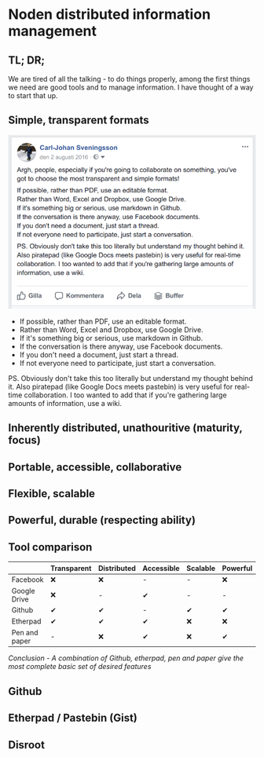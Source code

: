 # Noden distributed information management #

## TL; DR; ##

We are tired of all the talking - to do things properly, among the first things we need are good tools and to manage information. I have thought of a way to start that up.

## Simple, transparent formats ##

   ![People, especially if you're going to collaborate on something, you've got to choose the most transparent and simple formats!](images/noden_distributed_information_management_transparent_formats.png)

* If possible, rather than PDF, use an editable format.
* Rather than Word, Excel and Dropbox, use Google Drive.
* If it's something big or serious, use markdown in Github.
* If the conversation is there anyway, use Facebook documents.
* If you don't need a document, just start a thread.
* If not everyone need to participate, just start a conversation.

PS. Obviously don't take this too literally but understand my thought behind it. Also piratepad (like Google Docs meets pastebin) is very useful for real-time collaboration. I too wanted to add that if you're gathering large amounts of information, use a wiki.

## Inherently distributed, unathouritive (maturity, focus) ##

## Portable, accessible, collaborative ##

## Flexible, scalable ##

## Powerful, durable (respecting ability) ##

## Tool comparison ##

|  | Transparent | Distributed | Accessible | Scalable | Powerful |
| ------------- | --- | --- | --- | --- | --- |
| Facebook      | ❌   | ❌   |  -  |  -  | ❌   |
| Google Drive  | ❌   |  -  | ✔   |  -  |  -  |
| Github        | ✔   | ✔   |  -  | ✔   | ✔   |
| Etherpad      | ✔   | ✔   | ✔   | ❌   | ❌   |
| Pen and paper |  -  | ❌   | ✔   | ❌   | ✔   |

*Conclusion - A combination of Github, etherpad, pen and paper give the most complete basic set of desired features*

## Github ##

## Etherpad / Pastebin (Gist) ##

## Disroot ##
